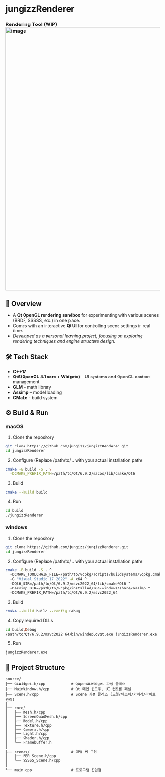 # jungizzRenderer
### Rendering Tool (WIP)<img width="1161" height="860" alt="image" src="https://github.com/user-attachments/assets/c0bda827-3ed9-489d-b120-3bb3aa8f39d4" />


## 📌 Overview
- A **Qt OpenGL rendering sandbox** for experimenting with various scenes (BRDF, SSSSS, etc.) in one place.
- Comes with an interactive **Qt UI** for controlling scene settings in real time.
- *Developed as a personal learning project, focusing on exploring rendering techniques and engine structure design.*

## 🛠️ Tech Stack
- **C++17**
- **Qt6(OpenGL 4.1 core + Widgets)** – UI systems and OpenGL context management
- **GLM** – math library
- **Assimp** – model loading
- **CMake** - build system

## ⚙️ Build & Run
### macOS
1. Clone the repository
```bash
git clone https://github.com/jungizz/jungizzRenderer.git
cd jungizzRenderer
```

2. Configure (Replace /path/to/... with your actual installation path)
```bash
cmake -B build -S . \
  -DCMAKE_PREFIX_PATH=/path/to/Qt/6.9.2/macos/lib/cmake/Qt6
```

3. Build
```bash
cmake --build build
```

4. Run
```bash
cd build
./jungizzRenderer
```

### windows
1. Clone the repository
```bash
git clone https://github.com/jungizz/jungizzRenderer.git
cd jungizzRenderer
```

2. Configure (Replace /path/to/... with your actual installation path)
```bash
cmake -B build -S . ^
  -DCMAKE_TOOLCHAIN_FILE=/path/to/vcpkg/scripts/buildsystems/vcpkg.cmake ^
  -G "Visual Studio 17 2022" -A x64 ^
  -DQt6_DIR=/path/to/Qt/6.9.2/msvc2022_64/lib/cmake/Qt6 ^
  -Dassimp_DIR=/path/to/vcpkg/installed/x64-windows/share/assimp ^
  -DCMAKE_PREFIX_PATH=/path/to/Qt/6.9.2/msvc2022_64
```

3. Build
```bash
cmake --build build --config Debug
```

4. Copy required DLLs
```bash
cd build\Debug
/path/to/Qt/6.9.2/msvc2022_64/bin/windeployqt.exe jungizzRenderer.exe
```

5. Run
```bash
jungizzRenderer.exe
```

## 📂 Project Structure
```
source/
├── GLWidget.h/cpp            # QOpenGLWidget 파생 클래스
├── MainWindow.h/cpp          # Qt 메인 윈도우, UI 컨트롤 패널
├── Scene.h/cpp               # Scene 기본 클래스 (모델/텍스처/카메라/라이트 관리)
│
├── core/
│   ├── Mesh.h/cpp
│   ├── ScreenQuadMesh.h/cpp
│   ├── Model.h/cpp
│   ├── Texture.h/cpp
│   ├── Camera.h/cpp
│   ├── Light.h/cpp
│   ├── Shader.h/cpp
│   └── Framebuffer.h
│
├── scenes/                   # 개별 씬 구현
│   ├── PBR_Scene.h/cpp
│   └── SSSSS_Scene.h/cpp
│
└── main.cpp                  # 프로그램 진입점
```

